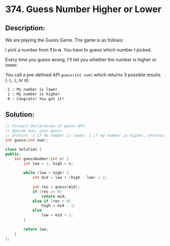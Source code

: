 # 374. Guess Number Higher or Lower

## Description:

We are playing the Guess Game. The game is as follows:

I pick a number from **1** to **n**. You have to guess which number I picked.

Every time you guess wrong, I'll tell you whether the number is higher or lower.

You call a pre-defined API `guess(int num)` which returns 3 possible results (`-1`, `1`, or `0`):

```markdown
-1 : My number is lower
 1 : My number is higher
 0 : Congrats! You got it!
```

## Solution:

```c++
// Forward declaration of guess API.
// @param num, your guess
// @return -1 if my number is lower, 1 if my number is higher, otherwise return 0
int guess(int num);

class Solution {
public:
    int guessNumber(int n) {
        int low = 1, high = n;
        
        while (low < high) {
            int mid = low + (high - low) / 2;
            
            int res = guess(mid);
            if (res == 0)
                return mid;
            else if (res < 0)
                high = mid - 1;
            else
                low = mid + 1;
        }
        
        return low;
    }
};
```

<!-- remark：

-  -->
